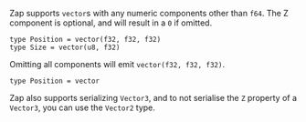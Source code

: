 Zap supports `vector`s with any numeric components other than `f64`.
The Z component is optional, and will result in a `0` if omitted.

```zap
type Position = vector(f32, f32, f32)
type Size = vector(u8, f32)
```

Omitting all components will emit `vector(f32, f32, f32)`.

```zap
type Position = vector
```

Zap also supports serializing `Vector3`, and to not serialise the `Z` property of a `Vector3`, you can use the `Vector2` type.
